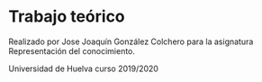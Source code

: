 # Trabajo teórico 
Realizado por Jose Joaquín González Colchero para la asignatura Representación del conocimiento.

Universidad de Huelva curso 2019/2020
